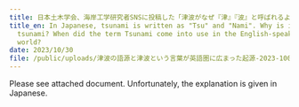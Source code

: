 ```yaml
---
title: 日本土木学会、海岸工学研究者SNSに投稿した「津波がなぜ『津』『波』と呼ばれるようになったか？」についての資料です。
title_en: In Japanese, tsunami is written as "Tsu" and "Nami". Why is it spelled
  tsunami? When did the term Tsunami come into use in the English-speaking
  world?
date: 2023/10/30
file: /public/uploads/津波の語源と津波という言葉が英語圏に広まった起源-2023-1005-コピー.pdf
---
```

Please see attached document. 
Unfortunately, the explanation is given in Japanese.